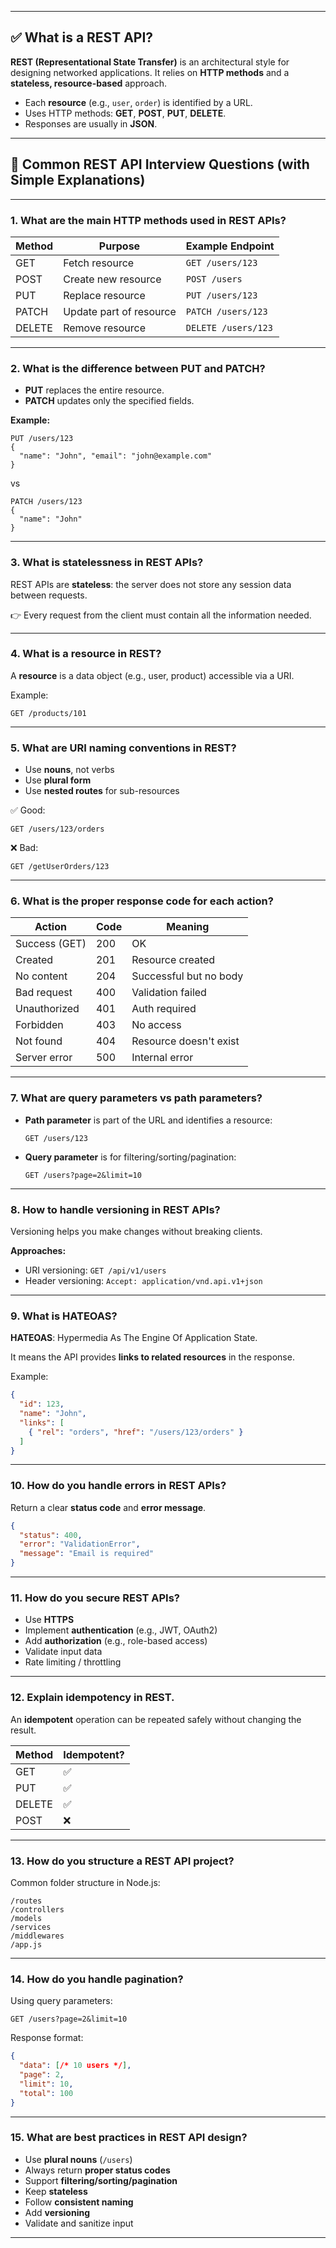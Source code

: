 
---

## ✅ What is a REST API?

**REST (Representational State Transfer)** is an architectural style for designing networked applications. It relies on **HTTP methods** and a **stateless, resource-based** approach.

* Each **resource** (e.g., `user`, `order`) is identified by a URL.
* Uses HTTP methods: **GET**, **POST**, **PUT**, **DELETE**.
* Responses are usually in **JSON**.

---

## 🎯 Common REST API Interview Questions (with Simple Explanations)

---

### 1. **What are the main HTTP methods used in REST APIs?**

| Method | Purpose                 | Example Endpoint    |
| ------ | ----------------------- | ------------------- |
| GET    | Fetch resource          | `GET /users/123`    |
| POST   | Create new resource     | `POST /users`       |
| PUT    | Replace resource        | `PUT /users/123`    |
| PATCH  | Update part of resource | `PATCH /users/123`  |
| DELETE | Remove resource         | `DELETE /users/123` |

---

### 2. **What is the difference between PUT and PATCH?**

* **PUT** replaces the entire resource.
* **PATCH** updates only the specified fields.

**Example:**

```http
PUT /users/123
{
  "name": "John", "email": "john@example.com"
}
```

vs

```http
PATCH /users/123
{
  "name": "John"
}
```

---

### 3. **What is statelessness in REST APIs?**

REST APIs are **stateless**: the server does not store any session data between requests.

👉 Every request from the client must contain all the information needed.

---

### 4. **What is a resource in REST?**

A **resource** is a data object (e.g., user, product) accessible via a URI.

Example:

```
GET /products/101
```

---

### 5. **What are URI naming conventions in REST?**

* Use **nouns**, not verbs
* Use **plural form**
* Use **nested routes** for sub-resources

✅ Good:

```
GET /users/123/orders
```

❌ Bad:

```
GET /getUserOrders/123
```

---

### 6. **What is the proper response code for each action?**

| Action        | Code | Meaning                |
| ------------- | ---- | ---------------------- |
| Success (GET) | 200  | OK                     |
| Created       | 201  | Resource created       |
| No content    | 204  | Successful but no body |
| Bad request   | 400  | Validation failed      |
| Unauthorized  | 401  | Auth required          |
| Forbidden     | 403  | No access              |
| Not found     | 404  | Resource doesn't exist |
| Server error  | 500  | Internal error         |

---

### 7. **What are query parameters vs path parameters?**

* **Path parameter** is part of the URL and identifies a resource:

  ```
  GET /users/123
  ```

* **Query parameter** is for filtering/sorting/pagination:

  ```
  GET /users?page=2&limit=10
  ```

---

### 8. **How to handle versioning in REST APIs?**

Versioning helps you make changes without breaking clients.

**Approaches:**

* URI versioning: `GET /api/v1/users`
* Header versioning: `Accept: application/vnd.api.v1+json`

---

### 9. **What is HATEOAS?**

**HATEOAS**: Hypermedia As The Engine Of Application State.

It means the API provides **links to related resources** in the response.

Example:

```json
{
  "id": 123,
  "name": "John",
  "links": [
    { "rel": "orders", "href": "/users/123/orders" }
  ]
}
```

---

### 10. **How do you handle errors in REST APIs?**

Return a clear **status code** and **error message**.

```json
{
  "status": 400,
  "error": "ValidationError",
  "message": "Email is required"
}
```

---

### 11. **How do you secure REST APIs?**

* Use **HTTPS**
* Implement **authentication** (e.g., JWT, OAuth2)
* Add **authorization** (e.g., role-based access)
* Validate input data
* Rate limiting / throttling

---

### 12. **Explain idempotency in REST.**

An **idempotent** operation can be repeated safely without changing the result.

| Method | Idempotent? |
| ------ | ----------- |
| GET    | ✅           |
| PUT    | ✅           |
| DELETE | ✅           |
| POST   | ❌           |

---

### 13. **How do you structure a REST API project?**

Common folder structure in Node.js:

```
/routes
/controllers
/models
/services
/middlewares
/app.js
```

---

### 14. **How do you handle pagination?**

Using query parameters:

```
GET /users?page=2&limit=10
```

Response format:

```json
{
  "data": [/* 10 users */],
  "page": 2,
  "limit": 10,
  "total": 100
}
```

---

### 15. **What are best practices in REST API design?**

* Use **plural nouns** (`/users`)
* Always return **proper status codes**
* Support **filtering/sorting/pagination**
* Keep **stateless**
* Follow **consistent naming**
* Add **versioning**
* Validate and sanitize input

---

